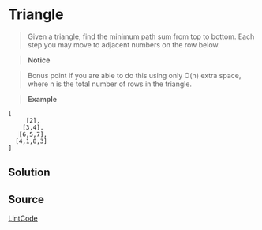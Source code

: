 # Triangle

> Given a triangle, find the minimum path sum from top to bottom. Each step you may move to adjacent numbers on the row below.

> __Notice__

> Bonus point if you are able to do this using only O(n) extra space, where n is the total number of rows in the triangle.

> __Example__

```
[
     [2],
    [3,4],
   [6,5,7],
  [4,1,8,3]
]
```

## Solution



## Source

[LintCode](http://www.lintcode.com/en/problem/triangle/)